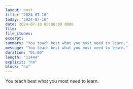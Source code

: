 ```yaml
---
layout: post
title: "2024-07-10"
today: "2024-07-10"
date: 2024-07-10 00:00:00 0000
file:
file_itunes:
excerpt:
summary: "You teach best what you most need to learn."
message: "You teach best what you most need to learn."
duration: "01:00"
length: "11444"
explicit: "no"
block: "no"
---
```

You teach best what you most need to learn.


